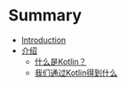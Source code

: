 # Summary

* [Introduction](README.md)
* [介绍](jie_shao.md)
   * [什么是Kotlin？](shi_yao_shi_kotlin.md)
   * [我们通过Kotlin得到什么](wo_men_tong_guo_kotlin_de_dao_shi_yao.md)

